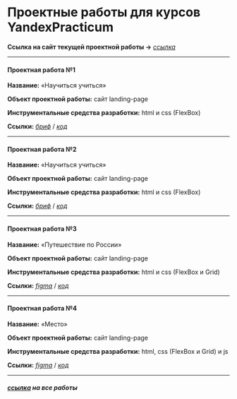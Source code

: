 # Проектные работы для курсов YandexPracticum

__Ссылка на сайт текущей проектной работы →__ _[ссылка](https://mea6ea6.github.io/my-repository/)_

------

#### Проектная работа №1

__Название:__ «Научиться учиться»  

__Объект проектной работы:__ сайт landing-page  

__Инструментальные средства разработки:__ html и css (FlexBox)


__Ссылки:__
_[бриф](https://code.s3.yandex.net/web-developer/project-1/sprint-1-brief.pdf)_  /
_[код](https://github.com/Mea6ea6/box/blob/main/how-to-learm_1.zip)_

------

#### Проектная работа №2

__Название:__ «Научиться учиться»  

__Объект проектной работы:__ сайт landing-page  

__Инструментальные средства разработки:__ html и css (FlexBox)  


__Ссылки:__
_[бриф](https://code.s3.yandex.net/web-developer/project-1/sprint-2-brief.pdf)_ /
_[код](https://github.com/Mea6ea6/box/blob/main/how-to-learm_2.zip)_

------

#### Проектная работа №3

__Название:__ «Путешествие по России»  

__Объект проектной работы:__ сайт landing-page  

__Инструментальные средства разработки:__ html и css (FlexBox и Grid)  


__Ссылки:__
_[figma](https://www.figma.com/file/5S2WSbEFL6awjVWJ0NWL8Q/Sprint-3_-Russia-_-desktop-mobile?node-id=28503%3A0)_ /
_[код](https://github.com/Mea6ea6/box/blob/main/russian-travel.zip)_

------

#### Проектная работа №4

__Название:__ «Место»  

__Объект проектной работы:__ сайт landing-page  

__Инструментальные средства разработки:__ html, css (FlexBox и Grid) и js  


__Ссылки:__
_[figma](https://www.figma.com/file/2cn9N9jSkmxD84oJik7xL7/JavaScript.-Sprint-4?node-id=0%3A1)_ /
_[код](#)_

------

##### _[ссылка](https://github.com/Mea6ea6/box)_ на все работы